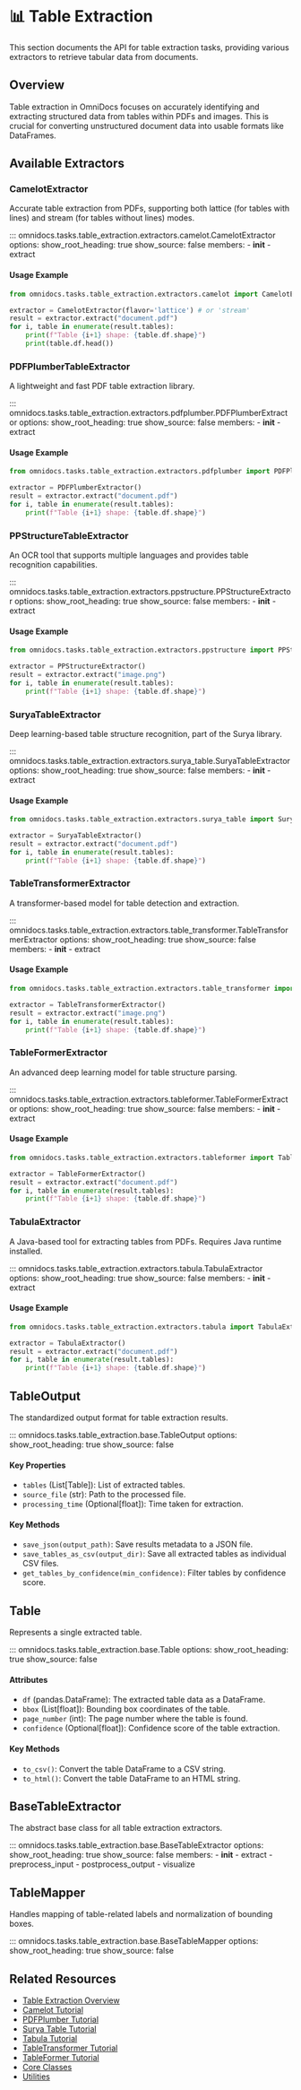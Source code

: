 # 📊 Table Extraction

This section documents the API for table extraction tasks, providing various extractors to retrieve tabular data from documents.

## Overview

Table extraction in OmniDocs focuses on accurately identifying and extracting structured data from tables within PDFs and images. This is crucial for converting unstructured document data into usable formats like DataFrames.

## Available Extractors

### CamelotExtractor

Accurate table extraction from PDFs, supporting both lattice (for tables with lines) and stream (for tables without lines) modes.

::: omnidocs.tasks.table_extraction.extractors.camelot.CamelotExtractor
    options:
      show_root_heading: true
      show_source: false
      members:
        - __init__
        - extract

#### Usage Example

```python
from omnidocs.tasks.table_extraction.extractors.camelot import CamelotExtractor

extractor = CamelotExtractor(flavor='lattice') # or 'stream'
result = extractor.extract("document.pdf")
for i, table in enumerate(result.tables):
    print(f"Table {i+1} shape: {table.df.shape}")
    print(table.df.head())
```

### PDFPlumberTableExtractor

A lightweight and fast PDF table extraction library.

::: omnidocs.tasks.table_extraction.extractors.pdfplumber.PDFPlumberExtractor
    options:
      show_root_heading: true
      show_source: false
      members:
        - __init__
        - extract

#### Usage Example

```python
from omnidocs.tasks.table_extraction.extractors.pdfplumber import PDFPlumberExtractor

extractor = PDFPlumberExtractor()
result = extractor.extract("document.pdf")
for i, table in enumerate(result.tables):
    print(f"Table {i+1} shape: {table.df.shape}")
```

### PPStructureTableExtractor

An OCR tool that supports multiple languages and provides table recognition capabilities.

::: omnidocs.tasks.table_extraction.extractors.ppstructure.PPStructureExtractor
    options:
      show_root_heading: true
      show_source: false
      members:
        - __init__
        - extract

#### Usage Example

```python
from omnidocs.tasks.table_extraction.extractors.ppstructure import PPStructureExtractor

extractor = PPStructureExtractor()
result = extractor.extract("image.png")
for i, table in enumerate(result.tables):
    print(f"Table {i+1} shape: {table.df.shape}")
```

### SuryaTableExtractor

Deep learning-based table structure recognition, part of the Surya library.

::: omnidocs.tasks.table_extraction.extractors.surya_table.SuryaTableExtractor
    options:
      show_root_heading: true
      show_source: false
      members:
        - __init__
        - extract

#### Usage Example

```python
from omnidocs.tasks.table_extraction.extractors.surya_table import SuryaTableExtractor

extractor = SuryaTableExtractor()
result = extractor.extract("document.pdf")
for i, table in enumerate(result.tables):
    print(f"Table {i+1} shape: {table.df.shape}")
```

### TableTransformerExtractor

A transformer-based model for table detection and extraction.

::: omnidocs.tasks.table_extraction.extractors.table_transformer.TableTransformerExtractor
    options:
      show_root_heading: true
      show_source: false
      members:
        - __init__
        - extract

#### Usage Example

```python
from omnidocs.tasks.table_extraction.extractors.table_transformer import TableTransformerExtractor

extractor = TableTransformerExtractor()
result = extractor.extract("image.png")
for i, table in enumerate(result.tables):
    print(f"Table {i+1} shape: {table.df.shape}")
```

### TableFormerExtractor

An advanced deep learning model for table structure parsing.

::: omnidocs.tasks.table_extraction.extractors.tableformer.TableFormerExtractor
    options:
      show_root_heading: true
      show_source: false
      members:
        - __init__
        - extract

#### Usage Example

```python
from omnidocs.tasks.table_extraction.extractors.tableformer import TableFormerExtractor

extractor = TableFormerExtractor()
result = extractor.extract("document.pdf")
for i, table in enumerate(result.tables):
    print(f"Table {i+1} shape: {table.df.shape}")
```

### TabulaExtractor

A Java-based tool for extracting tables from PDFs. Requires Java runtime installed.

::: omnidocs.tasks.table_extraction.extractors.tabula.TabulaExtractor
    options:
      show_root_heading: true
      show_source: false
      members:
        - __init__
        - extract

#### Usage Example

```python
from omnidocs.tasks.table_extraction.extractors.tabula import TabulaExtractor

extractor = TabulaExtractor()
result = extractor.extract("document.pdf")
for i, table in enumerate(result.tables):
    print(f"Table {i+1} shape: {table.df.shape}")
```

## TableOutput

The standardized output format for table extraction results.

::: omnidocs.tasks.table_extraction.base.TableOutput
    options:
      show_root_heading: true
      show_source: false

#### Key Properties

- `tables` (List[Table]): List of extracted tables.
- `source_file` (str): Path to the processed file.
- `processing_time` (Optional[float]): Time taken for extraction.

#### Key Methods

- `save_json(output_path)`: Save results metadata to a JSON file.
- `save_tables_as_csv(output_dir)`: Save all extracted tables as individual CSV files.
- `get_tables_by_confidence(min_confidence)`: Filter tables by confidence score.

## Table

Represents a single extracted table.

::: omnidocs.tasks.table_extraction.base.Table
    options:
      show_root_heading: true
      show_source: false

#### Attributes

- `df` (pandas.DataFrame): The extracted table data as a DataFrame.
- `bbox` (List[float]): Bounding box coordinates of the table.
- `page_number` (int): The page number where the table is found.
- `confidence` (Optional[float]): Confidence score of the table extraction.

#### Key Methods

- `to_csv()`: Convert the table DataFrame to a CSV string.
- `to_html()`: Convert the table DataFrame to an HTML string.

## BaseTableExtractor

The abstract base class for all table extraction extractors.

::: omnidocs.tasks.table_extraction.base.BaseTableExtractor
    options:
      show_root_heading: true
      show_source: false
      members:
        - __init__
        - extract
        - preprocess_input
        - postprocess_output
        - visualize

## TableMapper

Handles mapping of table-related labels and normalization of bounding boxes.

::: omnidocs.tasks.table_extraction.base.BaseTableMapper
    options:
      show_root_heading: true
      show_source: false

## Related Resources

- [Table Extraction Overview](../tasks/table_extraction/overview.md)
- [Camelot Tutorial](../../tasks/table_extraction/tutorials/camelot.ipynb)
- [PDFPlumber Tutorial](../../tasks/table_extraction/tutorials/pdfplumber.ipynb)
- [Surya Table Tutorial](../../tasks/table_extraction/tutorials/surya_table.ipynb)
- [Tabula Tutorial](../../tasks/table_extraction/tutorials/tabula.ipynb)
- [TableTransformer Tutorial](../../tasks/table_extraction/tutorials/tabletransformer.ipynb)
- [TableFormer Tutorial](../../tasks/table_extraction/tutorials/tableformer.ipynb)
- [Core Classes](../core.md)
- [Utilities](../utils.md)
